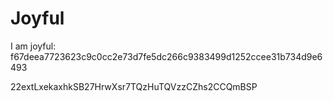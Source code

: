# Joyful

I am joyful: f67deea7723623c9c0cc2e73d7fe5dc266c9383499d1252ccee31b734d9e6493


22extLxekaxhkSB27HrwXsr7TQzHuTQVzzCZhs2CCQmBSP